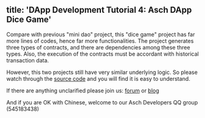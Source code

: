 title: 'DApp Development Tutorial 4:  Asch DApp Dice Game'
---

Compare with previous "mini dao" project, this "dice game" project has far more lines of codes, hence far more functionalities. The project generates three types of contracts, and there are dependencies among these three types. Also, the execution of the contracts must be accordant with historical transaction data.

However, this two projects still have very similar underlying logic. So please watch through the [source code](https://github.com/sqfasd/asch-dice-game-dapp) and you will find it is easy to understand.

If there are anything unclarified please join us: [forum](http://forum.asch.so) or [blog](http://blog.asch.so) 

And if you are OK with Chinese, welcome to our Asch Developers QQ group (545183438)